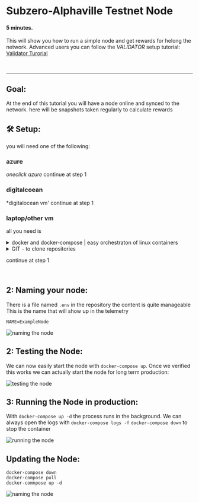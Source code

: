 # Subzero-Alphaville Testnet Node
#### 5 minutes.
This will show you how to run a simple node and get rewards for helong the network.
Advanced users you can follow the _VALIDATOR_ setup tutorial: [Validator Turorial](README_VALIDATOR.md)

<br/>

---

## Goal:
At the end of this tutorial you will have a node online and synced to the network.
here will be snapshots taken regularly to calculate rewards


## 🛠️ Setup:
you will need one of the following:

### azure
*oneclick azure*
continue at step 1

### digitalcoean
*digitalocean vm'
continue at step 1

### laptop/other vm
all you need is 

<details><summary>docker and docker-compose | easy orchestraton of linux containers</summary>
<h3>Linux</h3>
<a href="https://docs.docker.com/engine/install/ubuntu/">Install Docker Engine</a>
<br/>
<a href ="https://docs.docker.com/compose/install/">Install Docker Compose</a>
<br/>
<a href="https://docs.docker.com/engine/install/linux-postinstall/">Post-installation steps for Linux</a>
<hr>
<h3>Windows:</h3>
<a href="https://hub.docker.com/editions/community/docker-ce-desktop-windows"> 
Docker Desktop for Windows</a>
</details>

<details><summary>GIT - to clone repositories</summary>
<h3>Linux&OSX</h3>
<a href="https://git-scm.com/book/en/v2/Getting-Started-Installing-Git"></a>
<hr>
<h3>Windows:</h3>
<a href="https://git-scm.com/"> 
Git SCM for Windows</a>
</details>

continue at step 1

<br/>

## 2: Naming your node:

There is a file named `.env` in the repository the content is quite manageable
This is the name that will show up in the telemetry

```
NAME=ExampleNode
```

![naming the node](images/naming.png)

## 2: Testing the Node:

We can now easily start the node with `docker-compose up`.
Once we verified this works we can actually start the node for long term production:

![testing the node](images/testing.png)

## 3: Running the Node in production:

With `docker-compose up -d` the process runs in the background.
We can always open the logs with `docker-compose logs -f`
`docker-compose down` to stop the container

![running the node](images/running.png)

## Updating the Node:
```
docker-compose down
docker-compose pull
docker-comnpose up -d
```

![naming the node](images/updating.png)

